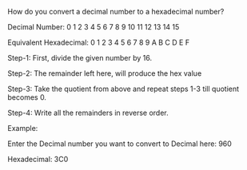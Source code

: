 How do you convert a decimal number to a hexadecimal number?

Decimal Number:     	0	1	2	3	4	5	6	7	8	9	10	11	12	13	14	15

Equivalent Hexadecimal:	0	1	2	3	4	5	6	7	8	9	A	B	C	D	E	F


Step-1: First, divide the given number by 16.

Step-2: The remainder left here, will produce the hex value

Step-3: Take the quotient from above and repeat steps 1-3 till quotient becomes 0.

Step-4: Write all the remainders in reverse order.


Example:

Enter the Decimal number you want to convert to Decimal here: 960

Hexadecimal: 3C0